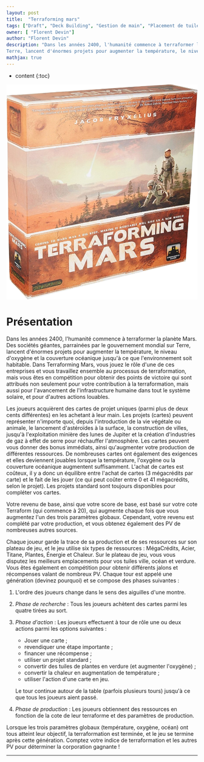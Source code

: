 ```yaml
---
layout: post
title:  "Terraforming mars"
tags: ["Draft", "Deck Building", "Gestion de main", "Placement de tuiles", "1 joueur", "2 joueurs", "3 joueurs", "4 joueurs", "5 joueurs", "Best 3"]
owner: [ "Florent Devin"]
author: "Florent Devin"
description: "Dans les années 2400, l'humanité commence à terraformer la planète Mars. Des sociétés géantes, parrainées par le gouvernement mondial sur
Terre, lancent d'énormes projets pour augmenter la température, le niveau d'oxygène et la couverture océanique jusqu'à ce que l'environnement soit habitable. Dans Terraforming Mars, vous jouez le rôle d'une de ces entreprises."
mathjax: true
---
```

<!--more-->
* content
{:toc}

![Terraforming mars](/static/terraformingMars.png)


# Présentation
Dans les années 2400, l'humanité commence à terraformer la planète Mars. Des sociétés géantes, parrainées par le gouvernement mondial sur Terre, lancent d'énormes projets pour augmenter la température, le niveau d'oxygène et la couverture océanique jusqu'à ce que l'environnement soit habitable. Dans Terraforming Mars, vous jouez le rôle d'une de ces entreprises et vous travaillez ensemble au processus de terraformation, mais vous êtes en compétition pour obtenir des points de victoire qui sont attribués non seulement pour votre contribution à la terraformation, mais aussi pour l'avancement de l'infrastructure humaine dans tout le système solaire, et pour d'autres actions louables.

Les joueurs acquièrent des cartes de projet uniques (parmi plus de deux cents différentes) en les achetant à leur main. Les projets (cartes) peuvent représenter n'importe quoi, depuis l'introduction de la vie végétale ou animale, le lancement d'astéroïdes à la surface, la construction de villes, jusqu'à l'exploitation minière des lunes de Jupiter et la création d'industries de gaz à effet de serre pour réchauffer l'atmosphère. Les cartes peuvent vous donner des bonus immédiats, ainsi qu'augmenter votre production de différentes ressources. De nombreuses cartes ont également des exigences et elles deviennent jouables lorsque la température, l'oxygène ou la couverture océanique augmentent suffisamment. L'achat de cartes est coûteux, il y a donc un équilibre entre l'achat de cartes (3 mégacrédits par carte) et le fait de les jouer (ce qui peut coûter entre 0 et 41 mégacrédits, selon le projet). Les projets standard sont toujours disponibles pour compléter vos cartes.

Votre revenu de base, ainsi que votre score de base, est basé sur votre cote Terraform (qui commence à 20), qui augmente chaque fois que vous augmentez l'un des trois paramètres globaux. Cependant, votre revenu est complété par votre production, et vous obtenez également des PV de nombreuses autres sources.

Chaque joueur garde la trace de sa production et de ses ressources sur son plateau de jeu, et le jeu utilise six types de ressources : MégaCrédits, Acier, Titane, Plantes, Énergie et Chaleur. Sur le plateau de jeu, vous vous disputez les meilleurs emplacements pour vos tuiles ville, océan et verdure. Vous êtes également en compétition pour obtenir différents jalons et récompenses valant de nombreux PV. Chaque tour est appelé une génération (devinez pourquoi) et se compose des phases suivantes :

1. L'ordre des joueurs change dans le sens des aiguilles d'une montre.
2. *Phase de recherche* : Tous les joueurs achètent des cartes parmi les quatre tirées au sort.
3. *Phase d'action* : Les joueurs effectuent à tour de rôle une ou deux actions parmi les options suivantes :
    * Jouer une carte ;
	* revendiquer une étape importante ;
	* financer une récompense ;
	* utiliser un projet standard ;
	* convertir des tuiles de plantes en verdure (et augmenter l'oxygène) ;
	* convertir la chaleur en augmentation de température ;
	* utiliser l'action d'une carte en jeu.

    Le tour continue autour de la table (parfois plusieurs tours) jusqu'à ce que tous les joueurs aient passé.
4. *Phase de production* : Les joueurs obtiennent des ressources en fonction de la cote de leur terraforme et des paramètres de production.

Lorsque les trois paramètres globaux (température, oxygène, océan) ont tous atteint leur objectif, la terraformation est terminée, et le jeu se termine après cette génération. Comptez votre indice de terraformation et les autres PV pour déterminer la corporation gagnante !

---
